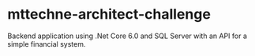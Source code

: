 # mttechne-architect-challenge
Backend application using .Net Core 6.0 and SQL Server with an API for a simple financial system.
